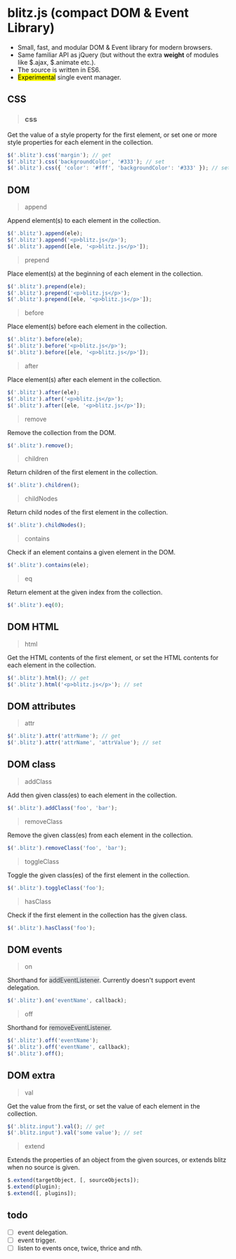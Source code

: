 # blitz.js (compact DOM & Event Library)
<ul>
  <li>Small, fast, and modular DOM & Event library for modern browsers.</li>
  <li>Same familiar API as jQuery (but without the extra <b>weight</b> of modules like $.ajax, $.animate etc.).</li>
  <li>The source is written in ES6.</li>
  <li><mark>Experimental</mark> single event manager.</li>
</ul>


## CSS

> ### css

Get the value of a style property for the first element, or set one or more style properties for each element in the collection.

```javascript
$('.blitz').css('margin'); // get
$('.blitz').css('backgroundColor', '#333'); // set
$('.blitz').css({ 'color': '#fff', 'backgroundColor': '#333' }); // set multiple
```

## DOM

> append

Append element(s) to each element in the collection.

```javascript
$('.blitz').append(ele);
$('.blitz').append('<p>blitz.js</p>');
$('.blitz').append([ele, '<p>blitz.js</p>']);
```

> prepend

Place element(s) at the beginning of each element in the collection.

```javascript
$('.blitz').prepend(ele);
$('.blitz').prepend('<p>blitz.js</p>');
$('.blitz').prepend([ele, '<p>blitz.js</p>']);
```

> before

Place element(s) before each element in the collection.

```javascript
$('.blitz').before(ele);
$('.blitz').before('<p>blitz.js</p>');
$('.blitz').before([ele, '<p>blitz.js</p>']);
```

> after

Place element(s) after each element in the collection.

```javascript
$('.blitz').after(ele);
$('.blitz').after('<p>blitz.js</p>');
$('.blitz').after([ele, '<p>blitz.js</p>']);
```

> remove

Remove the collection from the DOM.

```javascript
$('.blitz').remove();
```

> children

Return children of the first element in the collection.

```javascript
$('.blitz').children();
```

> childNodes

Return child nodes of the first element in the collection.

```javascript
$('.blitz').childNodes();
```

> contains

Check if an element contains a given element in the DOM.

```javascript
$('.blitz').contains(ele);
```

> eq

Return element at the given index from the collection.

```javascript
$('.blitz').eq(0);
```

## DOM HTML

> html

Get the HTML contents of the first element, or set the HTML contents for each element in the collection.

```javascript
$('.blitz').html(); // get
$('.blitz').html('<p>blitz.js</p>'); // set
```

## DOM attributes

> attr

```javascript
$('.blitz').attr('attrName'); // get
$('.blitz').attr('attrName', 'attrValue'); // set
```

## DOM class

> addClass

Add then given class(es) to each element in the collection.

```javascript
$('.blitz').addClass('foo', 'bar');
```

> removeClass

Remove the given class(es) from each element in the collection.

```javascript
$('.blitz').removeClass('foo', 'bar');
```

> toggleClass

Toggle the given class(es) of the first element in the collection.

```javascript
$('.blitz').toggleClass('foo');
```

> hasClass

Check if the first element in the collection has the given class.

```javascript
$('.blitz').hasClass('foo');
```

## DOM events

> on

Shorthand for <span style="background-color:#e2e3e5;color:#383d41">addEventListener</span>. Currently doesn't support event delegation.

```javascript
$('.blitz').on('eventName', callback);
```

> off

Shorthand for <span style="background-color:#e2e3e5;color:#383d41">removeEventListener</span>.

```javascript
$('.blitz').off('eventName');
$('.blitz').off('eventName', callback);
$('.blitz').off();
```

## DOM extra

> val

Get the value from the first, or set the value of each element in the collection.

```javascript
$('.blitz.input').val(); // get
$('.blitz.input').val('some value'); // set
```

> extend

Extends the properties of an object from the given sources, or extends blitz when no source is given.

```javascript
$.extend(targetObject, [, sourceObjects]);
$.extend(plugin);
$.extend([, plugins]);
```

## todo

- [ ] event delegation.
- [ ] event trigger.
- [ ] listen to events once, twice, thrice and nth.